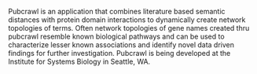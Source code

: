 Pubcrawl is an application that combines literature based semantic distances with protein domain interactions to dynamically create network topologies of terms. Often network topologies of gene names created thru pubcrawl resemble known biological pathways and can be used to characterize lesser known associations and identify novel data driven findings for further investigation. Pubcrawl is being developed at the Institute for Systems Biology in Seattle, WA.
